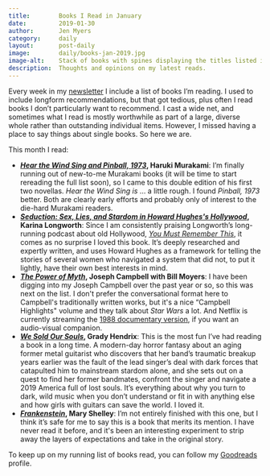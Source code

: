```yaml
---
title:        Books I Read in January
date:         2019-01-30
author:       Jen Myers
category:     daily
layout:       post-daily
image:        daily/books-jan-2019.jpg
image-alt:    Stack of books with spines displaying the titles listed in the text
description:  Thoughts and opinions on my latest reads.
---
```


Every week in my [newsletter](https://tinyletter.com/jenmyers/) I include a list of books I’m reading. I used to include longform recommendations, but that got tedious, plus often I read books I don’t particularly want to recommend. I cast a wide net, and sometimes what I read is mostly worthwhile as part of a large, diverse whole rather than outstanding individual items. However, I missed having a place to say things about single books. So here we are.

<!-- more -->

This month I read:

- __[_Hear the Wind Sing and Pinball, 1973_](https://www.goodreads.com/book/show/28503784-wind-pinball), Haruki Murakami__: I’m finally running out of new-to-me Murakami books (it will be time to start rereading the full list soon), so I came to this double edition of his first two novellas. _Hear the Wind Sing is_ … a little rough. I found _Pinball, 1973_ better. Both are clearly early efforts and probably only of interest to the die-hard Murakami readers.
- __[_Seduction: Sex, Lies, and Stardom in Howard Hughes's Hollywood_](https://www.goodreads.com/book/show/36501754-seduction), Karina Longworth__: Since I am consistently praising Longworth’s long-running podcast about old Hollywood, [_You Must Remember This_](https://www.youmustrememberthispodcast.com/), it comes as no surprise I loved this book. It’s deeply researched and expertly written, and uses Howard Hughes as a framework for telling the stories of several women who navigated a system that did not, to put it lightly, have their own best interests in mind.
- __[_The Power of Myth_](https://www.goodreads.com/book/show/35519.The\_Power\_of\_Myth), Joseph Campbell with Bill Moyers__: I have been digging into my Joseph Campbell over the past year or so, so this was next on the list. I don't prefer the conversational format here to Campbell's traditionally written works, but it's a nice “Campbell Highlights" volume and they talk about _Star Wars_ a lot. And Netflix is currently streaming the [1988 documentary version](https://www.netflix.com/title/70281117), if you want an audio-visual companion.
- __[_We Sold Our Souls_](https://www.goodreads.com/book/show/39790706-we-sold-our-souls), Grady Hendrix__: This is the most fun I’ve had reading a book in a long time. A modern-day horror fantasy about an aging former metal guitarist who discovers that her band’s traumatic breakup years earlier was the fault of the lead singer’s deal with dark forces that catapulted him to mainstream stardom alone, and she sets out on a quest to find her former bandmates, confront the singer and navigate a 2019 America full of lost souls. It’s everything about why you turn to dark, wild music when you don’t understand or fit in with anything else and how girls with guitars can save the world. I loved it.
- __[_Frankenstein_](https://www.goodreads.com/book/show/20898091-frankenstein), Mary Shelley__: I’m not entirely finished with this one, but I think it’s safe for me to say this is a book that merits its mention. I have never read it before, and it's been an interesting experiment to strip away the layers of expectations and take in the original story.

To keep up on my running list of books read, you can follow my [Goodreads](https://www.goodreads.com/jenmyers) profile.
